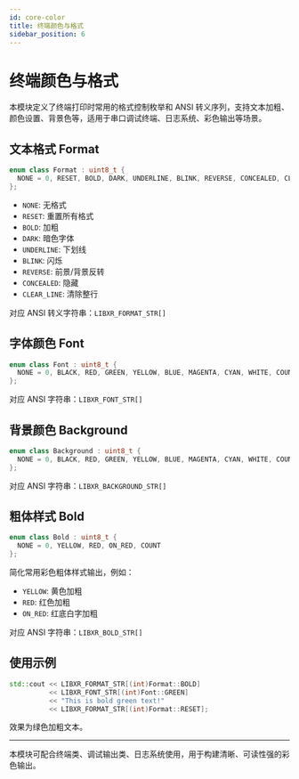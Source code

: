 ```yaml
---
id: core-color
title: 终端颜色与格式
sidebar_position: 6
---
```


# 终端颜色与格式

本模块定义了终端打印时常用的格式控制枚举和 ANSI 转义序列，支持文本加粗、颜色设置、背景色等，适用于串口调试终端、日志系统、彩色输出等场景。

## 文本格式 Format

```cpp
enum class Format : uint8_t {
  NONE = 0, RESET, BOLD, DARK, UNDERLINE, BLINK, REVERSE, CONCEALED, CLEAR_LINE, COUNT
};
```

- `NONE`: 无格式
- `RESET`: 重置所有格式
- `BOLD`: 加粗
- `DARK`: 暗色字体
- `UNDERLINE`: 下划线
- `BLINK`: 闪烁
- `REVERSE`: 前景/背景反转
- `CONCEALED`: 隐藏
- `CLEAR_LINE`: 清除整行

对应 ANSI 转义字符串：`LIBXR_FORMAT_STR[]`

## 字体颜色 Font

```cpp
enum class Font : uint8_t {
  NONE = 0, BLACK, RED, GREEN, YELLOW, BLUE, MAGENTA, CYAN, WHITE, COUNT
};
```

对应 ANSI 字符串：`LIBXR_FONT_STR[]`

## 背景颜色 Background

```cpp
enum class Background : uint8_t {
  NONE = 0, BLACK, RED, GREEN, YELLOW, BLUE, MAGENTA, CYAN, WHITE, COUNT
};
```

对应 ANSI 字符串：`LIBXR_BACKGROUND_STR[]`

## 粗体样式 Bold

```cpp
enum class Bold : uint8_t {
  NONE = 0, YELLOW, RED, ON_RED, COUNT
};
```

简化常用彩色粗体样式输出，例如：

- `YELLOW`: 黄色加粗
- `RED`: 红色加粗
- `ON_RED`: 红底白字加粗

对应 ANSI 字符串：`LIBXR_BOLD_STR[]`

## 使用示例

```cpp
std::cout << LIBXR_FORMAT_STR[(int)Format::BOLD]
          << LIBXR_FONT_STR[(int)Font::GREEN]
          << "This is bold green text!"
          << LIBXR_FORMAT_STR[(int)Format::RESET];
```

效果为绿色加粗文本。

---

本模块可配合终端类、调试输出类、日志系统使用，用于构建清晰、可读性强的彩色输出。
